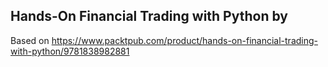 ## Hands-On Financial Trading with Python by <packt>

Based on https://www.packtpub.com/product/hands-on-financial-trading-with-python/9781838982881